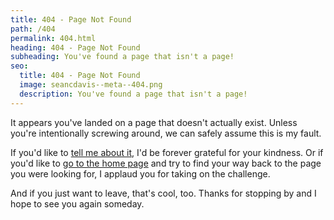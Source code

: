 ```yaml
---
title: 404 - Page Not Found
path: /404
permalink: 404.html
heading: 404 - Page Not Found
subheading: You've found a page that isn't a page!
seo:
  title: 404 - Page Not Found
  image: seancdavis--meta--404.png
  description: You've found a page that isn't a page!
---
```


It appears you've landed on a page that doesn't actually exist. Unless you're intentionally screwing around, we can safely assume this is my fault.

If you'd like to [tell me about it](https://github.com/seancdavis/seancdavis-com/issues/new), I'd be forever grateful for your kindness. Or if you'd like to [go to the home page](/) and try to find your way back to the page you were looking for, I applaud you for taking on the challenge.

And if you just want to leave, that's cool, too. Thanks for stopping by and I hope to see you again someday.
